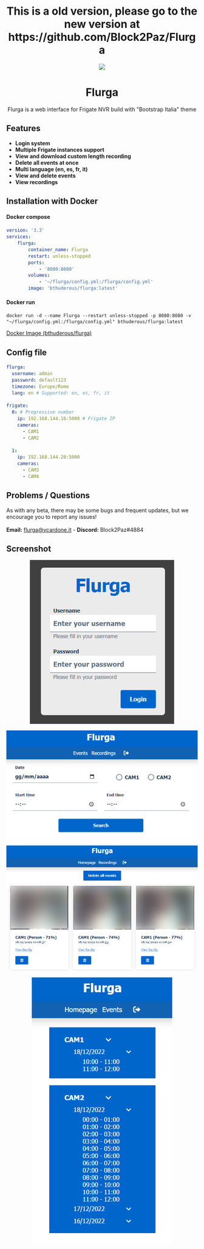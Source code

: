 <h1 align="center">This is a old version, please go to the new version at https://github.com/Block2Paz/Flurga</h1>
<p align="center"><img width="150" src="public/img/favicon.ico"></p>
<h1 align="center">Flurga</h1>
<p align="center">Flurga is a web interface for Frigate NVR build with "Bootstrap Italia" theme</p>

## Features
- **Login system**
- **Multiple Frigate instances support**
- **View and download custom length recording**
- **Delete all events at once**
- **Multi language (en, es, fr, it)**
- **View and delete events**
- **View recordings**

## Installation with Docker
#### Docker compose
```yaml
version: '3.3'
services:
    flurga:
        container_name: Flurga
        restart: unless-stopped
        ports:
            - '8080:8080'
        volumes:
            - '~/flurga/config.yml:/flurga/config.yml'
        image: 'bthuderous/flurga:latest'
```
#### Docker run
```
docker run -d --name Flurga --restart unless-stopped -p 8080:8080 -v "~/flurga/config.yml:/flurga/config.yml" bthuderous/flurga:latest
```
<a href="https://hub.docker.com/r/bthuderous/flurga">Docker Image (bthuderous/flurga)</a>

## Config file
```yaml
flurga:
  username: admin
  password: default123
  timezone: Europe/Rome
  lang: en # Supported: en, es, fr, it
  
frigate:
  0: # Progressive number
    ip: 192.168.144.16:5000 # Frigate IP
    cameras:
      - CAM1
      - CAM2

  1:
    ip: 192.168.144.20:5000
    cameras:
      - CAM3
      - CAM4
```

## Problems / Questions
As with any beta, there may be some bugs and frequent updates, but we encourage you to report any issues!<br><br>
<b>Email:</b> flurga@vcardone.it - <b>Discord:</b> Block2Paz#4884

## Screenshot
<p align="center"><img src="images/login.png"></p>
<p align="center"><img src="images/home.png"></p>
<p align="center"><img src="images/events.png"></p>
<p align="center"><img src="images/recordings.png"></p>
